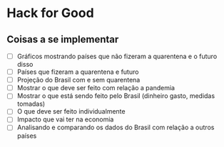 # Hack for Good

## Coisas a se implementar

- [ ] Gráficos mostrando países que não fizeram a quarentena e o futuro disso
- [ ] Países  que fizeram a quarentena e futuro
- [ ] Projeção do Brasil com e sem quarentena 
- [ ] Mostrar o que deve ser feito com relação a pandemia
- [ ] Mostrar o que está sendo feito pelo Brasil (dinheiro gasto, medidas tomadas)
- [ ] O que deve ser feito individualmente 
- [ ] Impacto que vai ter na economia
- [ ] Analisando e comparando os dados do Brasil com relação a outros países